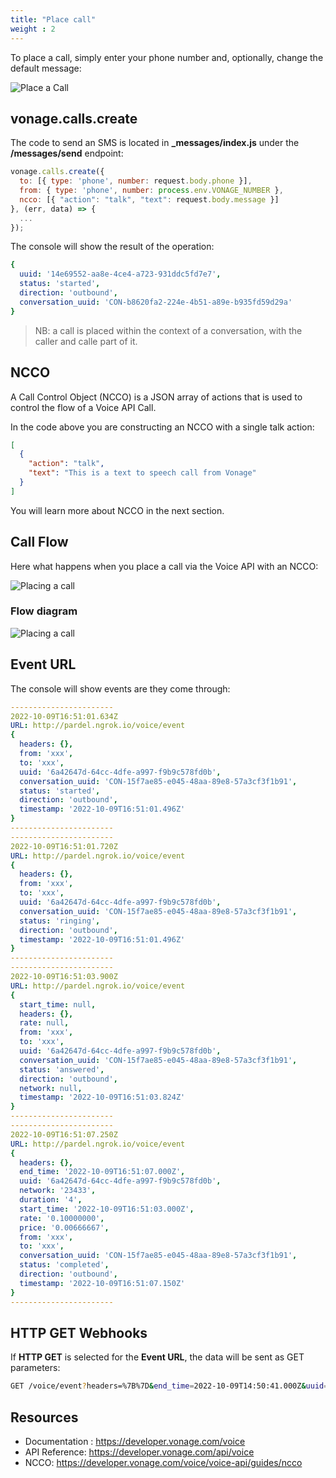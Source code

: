 ```yaml
---
title: "Place call"
weight : 2
---
```


To place a call, simply enter your phone number and, optionally, change the default message:

![Place a Call](/voice/interface.png?classes=thumbnail_lg)

## vonage.calls.create

The code to send an SMS is located in **_messages/index.js** under the **/messages/send** endpoint:

```js
vonage.calls.create({
  to: [{ type: 'phone', number: request.body.phone }],
  from: { type: 'phone', number: process.env.VONAGE_NUMBER },
  ncco: [{ "action": "talk", "text": request.body.message }]
}, (err, data) => {
  ...
});
```

The console will show the result of the operation:

```yml
{
  uuid: '14e69552-aa8e-4ce4-a723-931ddc5fd7e7',
  status: 'started',
  direction: 'outbound',
  conversation_uuid: 'CON-b8620fa2-224e-4b51-a89e-b935fd59d29a'
}
```

> NB: a call is placed within the context of a conversation, with the caller and calle part of it.

## NCCO

A Call Control Object (NCCO) is a JSON array of actions that is used to control the flow of a Voice API Call.

In the code above you are constructing an NCCO with a single talk action:

```json
[
  {
    "action": "talk",
    "text": "This is a text to speech call from Vonage"
  }
]
```

You will learn more about NCCO in the next section.

## Call Flow

Here what happens when you place a call via the Voice API with an NCCO:

![Placing a call](/voice/place_a_call.gif?classes=thumbnail_lg)

### Flow diagram

![Placing a call](/voice/place_a_call_flow.png?classes=thumbnail_lg)

## Event URL

The console will show events are they come through:

```yml
-----------------------
2022-10-09T16:51:01.634Z
URL: http://pardel.ngrok.io/voice/event
{
  headers: {},
  from: 'xxx',
  to: 'xxx',
  uuid: '6a42647d-64cc-4dfe-a997-f9b9c578fd0b',
  conversation_uuid: 'CON-15f7ae85-e045-48aa-89e8-57a3cf3f1b91',
  status: 'started',
  direction: 'outbound',
  timestamp: '2022-10-09T16:51:01.496Z'
}
-----------------------
-----------------------
2022-10-09T16:51:01.720Z
URL: http://pardel.ngrok.io/voice/event
{
  headers: {},
  from: 'xxx',
  to: 'xxx',
  uuid: '6a42647d-64cc-4dfe-a997-f9b9c578fd0b',
  conversation_uuid: 'CON-15f7ae85-e045-48aa-89e8-57a3cf3f1b91',
  status: 'ringing',
  direction: 'outbound',
  timestamp: '2022-10-09T16:51:01.496Z'
}
-----------------------
-----------------------
2022-10-09T16:51:03.900Z
URL: http://pardel.ngrok.io/voice/event
{
  start_time: null,
  headers: {},
  rate: null,
  from: 'xxx',
  to: 'xxx',
  uuid: '6a42647d-64cc-4dfe-a997-f9b9c578fd0b',
  conversation_uuid: 'CON-15f7ae85-e045-48aa-89e8-57a3cf3f1b91',
  status: 'answered',
  direction: 'outbound',
  network: null,
  timestamp: '2022-10-09T16:51:03.824Z'
}
-----------------------
-----------------------
2022-10-09T16:51:07.250Z
URL: http://pardel.ngrok.io/voice/event
{
  headers: {},
  end_time: '2022-10-09T16:51:07.000Z',
  uuid: '6a42647d-64cc-4dfe-a997-f9b9c578fd0b',
  network: '23433',
  duration: '4',
  start_time: '2022-10-09T16:51:03.000Z',
  rate: '0.10000000',
  price: '0.00666667',
  from: 'xxx',
  to: 'xxx',
  conversation_uuid: 'CON-15f7ae85-e045-48aa-89e8-57a3cf3f1b91',
  status: 'completed',
  direction: 'outbound',
  timestamp: '2022-10-09T16:51:07.150Z'
}
-----------------------
```

## HTTP GET Webhooks

If **HTTP GET** is selected for the **Event URL**, the data will be sent as GET parameters:

```sh
GET /voice/event?headers=%7B%7D&end_time=2022-10-09T14:50:41.000Z&uuid=d0bb18e9-d80b-4053-904c-016da2111ac7&network=23433&duration=4&start_time=2022-10-09T14:50:37.000Z&rate=0.10000000&price=0.00666667&from=xxx&to=xxx&conversation_uuid=CON-bdaed8df-d9d3-4f39-9ce3-54e51bad36a3&status=completed&direction=outbound&timestamp=2022-10-09T14:50:40.359Z
```

## Resources

- Documentation : https://developer.vonage.com/voice
- API Reference:  https://developer.vonage.com/api/voice
- NCCO: https://developer.vonage.com/voice/voice-api/guides/ncco
